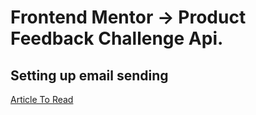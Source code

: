 # Frontend Mentor -> Product Feedback Challenge Api.

## Setting up email sending

[Article To Read](https://blog.iamstarcode.com/how-to-send-emails-using-nestjs-nodemailer-smtp-gmail-and-oauth2)
